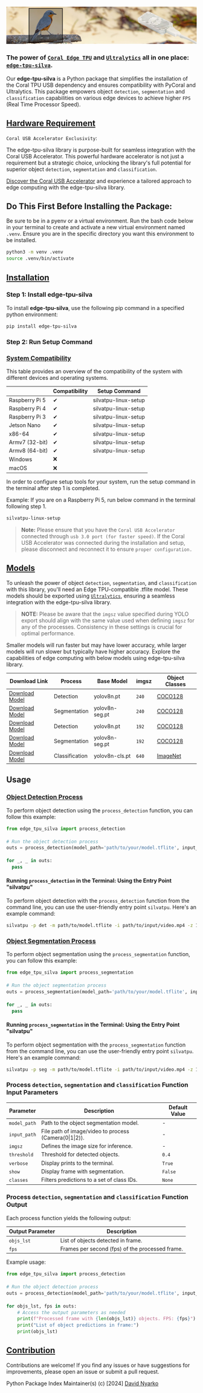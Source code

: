 <p align="center">
  <img src="asset/images/edge-tpu-silva-banner.jpg" alt="edge-tpu-silva">
</p>

### The power of [`Coral Edge TPU`](https://coral.ai/docs/accelerator/get-started/#requirements) and [`Ultralytics`](https://docs.ultralytics.com/) all in one place: [`edge-tpu-silva`](https://pypi.org/project/edge-tpu-silva/).

Our **edge-tpu-silva** is a Python package that simplifies the installation of the Coral TPU USB dependency and ensures compatibility with PyCoral and Ultralytics. This package empowers object `detection`, `segmentation` and `classification` capabilities on various edge devices to achieve higher `FPS` (Real Time Processor Speed).

## [Hardware Requirement](https://coral.ai/products/accelerator/)
`Coral USB Accelerator Exclusivity`:

The edge-tpu-silva library is purpose-built for seamless integration with the Coral USB Accelerator. This powerful hardware accelerator is not just a requirement but a strategic choice, unlocking the library's full potential for superior object `detection`, `segmentation` and `classification`.

[Discover the Coral USB Accelerator](https://coral.ai/products/accelerator/) and experience a tailored approach to edge computing with the edge-tpu-silva library.

## **Do This First Before Installing the Package:**

Be sure to be in a pyenv or a virtual environment. Run the bash code below in your terminal to create and activate a new virtual environment named `.venv`. Ensure you are in the specific directory you want this environment to be installed.

```bash
python3 -m venv .venv
source .venv/bin/activate
```

## [Installation](#)


### Step 1: Install edge-tpu-silva

To install **edge-tpu-silva**, use the following pip command in a specified python environment:

```bash
pip install edge-tpu-silva
```


### Step 2: Run Setup Command

### [System Compatibility](#)

This table provides an overview of the compatibility of the system with different devices and operating systems.

|                       | Compatibility     | Setup Command             |
| --------------------- | ------------------ | ------------------------- |
| Raspberry Pi 5        | ✔                  | silvatpu-linux-setup      |
| Raspberry Pi 4        | ✔                  | silvatpu-linux-setup      |
| Raspberry Pi 3        | ✔                  | silvatpu-linux-setup      |
| Jetson Nano           | ✔                  | silvatpu-linux-setup      |
| x86-64                | ✔                  | silvatpu-linux-setup      |
| Armv7 (32-bit)        | ✔                  | silvatpu-linux-setup      |
| Armv8 (64-bit)        | ✔                  | silvatpu-linux-setup      |
| Windows               | ❌                 |                           |
| macOS                 | ❌                 |                           |

In order to configure setup tools for your system, run the setup command in the terminal after step 1 is completed.

Example: If you are on a Raspberry Pi 5, run below command in the terminal following step 1.

```bash
silvatpu-linux-setup
```
> **Note:** Please ensure that you have the `Coral USB Accelerator` connected through `usb 3.0 port (for faster speed)`. If the Coral USB Accelerator was connected during the installation and setup, please disconnect and reconnect it to ensure `proper configuration.`


## [Models]()

To unleash the power of object `detection`, `segmentation`, and `classification` with this library, you'll need an Edge TPU-compatible .tflite model. These models should be exported using [`Ultralytics`](https://docs.ultralytics.com/modes/export/), ensuring a seamless integration with the edge-tpu-silva library.

> **NOTE:** Please be aware that the `imgsz` value specified during YOLO export should align with the same value used when defining `imgsz` for any of the processes. Consistency in these settings is crucial for optimal performance.

Smaller models will run faster but may have lower accuracy, while larger models will run slower but typically have higher accuracy. Explore the capabilities of edge computing with below models using edge-tpu-silva library.


| Download Link | Process | Base Model | imgsz          | Object Classes   |
|--------------- |---------|------------|----------------|------------------ |
| [Download Model](https://github.com/DAVIDNYARKO123/edge-tpu-silva/blob/main/models/240_yolov8n_full_integer_quant_edgetpu.tflite?raw=true) | Detection | yolov8n.pt | `240` | [COCO128](https://github.com/DAVIDNYARKO123/edge-tpu-silva/blob/main/asset/classes/coco128.txt) |
| [Download Model](https://github.com/DAVIDNYARKO123/edge-tpu-silva/blob/main/models/240_yolov8n-seg_full_integer_quant_edgetpu.tflite?raw=true) | Segmentation | yolov8n-seg.pt | `240` | [COCO128](https://github.com/DAVIDNYARKO123/edge-tpu-silva/blob/main/asset/classes/coco128.txt) |
| [Download Model](https://github.com/DAVIDNYARKO123/edge-tpu-silva/blob/main/models/192_yolov8n_full_integer_quant_edgetpu.tflite?raw=true) | Detection | yolov8n.pt | `192` | [COCO128](https://github.com/DAVIDNYARKO123/edge-tpu-silva/blob/main/asset/classes/coco128.txt) |
| [Download Model](https://github.com/DAVIDNYARKO123/edge-tpu-silva/blob/main/models/192_yolov8n-seg_full_integer_quant_edgetpu.tflite?raw=true) | Segmentation | yolov8n-seg.pt | `192` | [COCO128](https://github.com/DAVIDNYARKO123/edge-tpu-silva/blob/main/asset/classes/coco128.txt) |
| [Download Model](https://github.com/DAVIDNYARKO123/edge-tpu-silva/blob/main/models/640_yolov8n-cls_full_integer_quant_edgetpu.tflite?raw=true) | Classification | yolov8n-cls.pt | `640` | [ImageNet](https://github.com/DAVIDNYARKO123/edge-tpu-silva/blob/main/asset/classes/imagenet.txt) |


## Usage

### [Object Detection Process](#)

To perform object detection using the `process_detection` function, you can follow this example:

```python
from edge_tpu_silva import process_detection

# Run the object detection process
outs = process_detection(model_path='path/to/your/model.tflite', input_path='path/to/your/input/video.mp4', imgsz=192)

for _, _ in outs:
  pass
```

#### Running `process_detection` in the Terminal: Using the Entry Point "silvatpu"

To perform object detection with the `process_detection` function from the command line, you can use the user-friendly entry point `silvatpu`. Here's an example command:

```bash
silvatpu -p det -m path/to/model.tflite -i path/to/input/video.mp4 -z 192 -t 0.5 -v True
```

### [Object Segmentation Process](#)

To perform object segmentation using the `process_segmentation` function, you can follow this example:

```python
from edge_tpu_silva import process_segmentation

# Run the object segmentation process
outs = process_segmentation(model_path='path/to/your/model.tflite', input_path='path/to/your/input/video.mp4', imgsz=192)

for _, _ in outs:
  pass
```

#### Running `process_segmentation` in the Terminal: Using the Entry Point "silvatpu"

To perform object segmentation with the `process_segmentation` function from the command line, you can use the user-friendly entry point `silvatpu`. Here's an example command:

```bash
silvatpu -p seg -m path/to/model.tflite -i path/to/input/video.mp4 -z 192 -t 0.5 -v True
```


### Process `detection`, `segmentation` and `classification` Function Input Parameters

| Parameter      | Description                                        | Default Value |
| --------------- | -------------------------------------------------- | ------------- |
| `model_path`    | Path to the object segmentation model.             | \-            |
| `input_path`    | File path of image/video to process (Camera(0\|1\|2)). | \-           |
| `imgsz`         | Defines the image size for inference.  | \-             |
| `threshold`     | Threshold for detected objects.                    | `0.4`         |
| `verbose`       | Display prints to the terminal.                    | `True`        |
| `show`          | Display frame with segmentation.                   | `False`       |
| `classes`       | Filters predictions to a set of class IDs. | `None`            |


### Process `detection`, `segmentation` and `classification` Function Output

Each process function yields the following output:

| Output Parameter | Description                                   |
| ----------------- | --------------------------------------------- |
| `objs_lst`        | List of objects detected in frame.            |
| `fps`             | Frames per second (fps) of the processed frame. |

Example usage:

```python
from edge_tpu_silva import process_detection

# Run the object detection process
outs = process_detection(model_path='path/to/your/model.tflite', input_path='path/to/your/input/video.mp4', imgsz=192)

for objs_lst, fps in outs:
    # Access the output parameters as needed
    print(f"Processed frame with {len(objs_lst)} objects. FPS: {fps}")
    print("List of object predictions in frame:")
    print(objs_lst)
```

## [Contribution]()
Contributions are welcome! If you find any issues or have suggestions for improvements, please open an issue or submit a pull request.

Python Package Index Maintainer(s) (c) [2024] [David Nyarko](https://github.com/DAVIDNYARKO123)
